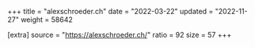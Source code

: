 +++
title = "alexschroeder.ch"
date = "2022-03-22"
updated = "2022-11-27"
weight = 58642

[extra]
source = "https://alexschroeder.ch/"
ratio = 92
size = 57
+++
